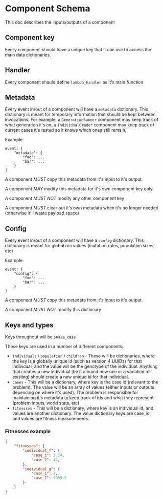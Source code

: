 # Component Schema

This doc describes the inputs/outputs of a component

## Component key

Every component should have a unique key that it can use to access the main data dictionaries

## Handler

Every component should define `lambda_handler` as it's main function

## Metadata

Every event in/out of a component will have a `metadata` dictionary.
This dictionary is meant for temporary information that should be kept between invocations.
For example, 
    a `GenerationRunner` component may keep track of what generation it's on,
    a `IndividualGrader` component may keep track of current cases it's tested so it knows which ones still remain,

Example:
```
event: {
    "metadata": {
        "foo": ...
        "bar": ...
    }
}
```

A component *MUST* copy this metadata from it's input to it's output.

A component *MAY* modify this metadata for it's own component key only.

A component *MUST NOT* modify any other component key

A component *MUST* clear out it's own metadata when it's no longer needed (otherwise it'll waste payload space)

## Config

Every event in/out of a component will have a `config` dictionary.
This dictionary is meant for global run values (mutation rates, population sizes, etc)

Example:
```
event: {
    "config": {
        "foo": ...
        "bar": ...
    }
}
```

A component *MUST* copy this metadata from it's input to it's output.

A component *MUST NOT* modify this dictionary


## Keys and types

Keys throughout will be `snake_case`

These keys are used in a number of different components:

* `individuals` / `population` / `children` - These will be dictionaries, where the key is a globally unique id (such as version 4 UUIDs) for that individual, and the value will be the genotype of the individual. Anything that creates a new individual (be it a brand new one or a variation of existing) should create a new unique id for that individual.
* `cases` - This will be a dictionary, where key is the case id (relevant to the problem). The value will be an array of values (either inputs or outputs depending on where it's used). The problem is responsible for maintaining it's metadata to keep track of ids and what they represent (problem inputs, world state, etc)
* `fitnesses` - This will be a dictionary, where key is an individual id, and values are another dictionary. The value dictionary keys are case_id, and values are fitness measurements.

### Fitnesses example

```json
{
    "fitnesses": {
        "individual_f": {
            "case_1": 3.14,
            "case_2": 42,
        },
        "individual_g": {
            "case_1": 7,
            "case_2": 9999.9
        }
    }
}
```